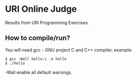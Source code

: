 # URI Online Judge

Results from URI Programming Exercises.

## How to compile/run?

You will need gcc - GNU project C and C++ compiler, example:

```
$ gcc -Wall hello.c -o hello
$ ./hello
```

-Wall enable all default warnings.
